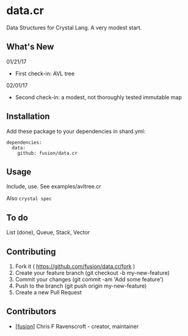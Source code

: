 # data.cr

Data Structures for Crystal Lang. A very modest start.

## What's New

01/21/17
- First check-in: AVL tree

02/01/17
- Second check-in: a modest, not thoroughly tested immutable map

## Installation

Add these package to your dependencies in shard.yml:

    dependencies:
      data:
        github: fusion/data.cr


## Usage

Include, use. See examples/avltree.cr

Also `crystal spec`

## To do

List (done), Queue, Stack, Vector

## Contributing

1. Fork it ( https://github.com/fusion/data.cr/fork )
2. Create your feature branch (git checkout -b my-new-feature)
3. Commit your changes (git commit -am 'Add some feature')
4. Push to the branch (git push origin my-new-feature)
5. Create a new Pull Request

## Contributors

- [[fusion]](https://github.com/fusion) Chris F Ravenscroft - creator, maintainer
